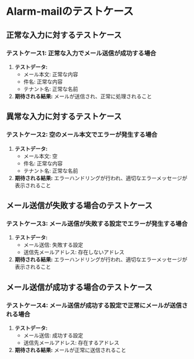 # Alarm-mailのテストケース

## 正常な入力に対するテストケース

### テストケース1: 正常な入力でメール送信が成功する場合
1. **テストデータ:**
   - メール本文: 正常な内容
   - 件名: 正常な内容
   - テナント名: 正常な名前
2. **期待される結果:** メールが送信され、正常に処理されること

## 異常な入力に対するテストケース

### テストケース2: 空のメール本文でエラーが発生する場合
1. **テストデータ:**
   - メール本文: 空
   - 件名: 正常な内容
   - テナント名: 正常な名前
2. **期待される結果:** エラーハンドリングが行われ、適切なエラーメッセージが表示されること

## メール送信が失敗する場合のテストケース

### テストケース3: メール送信が失敗する設定でエラーが発生する場合
1. **テストデータ:**
   - メール送信: 失敗する設定
   - 送信先メールアドレス: 存在しないアドレス
2. **期待される結果:** エラーハンドリングが行われ、適切なエラーメッセージが表示されること

## メール送信が成功する場合のテストケース

### テストケース4: メール送信が成功する設定で正常にメールが送信される場合
1. **テストデータ:**
   - メール送信: 成功する設定
   - 送信先メールアドレス: 存在するアドレス
2. **期待される結果:** メールが正常に送信されること

